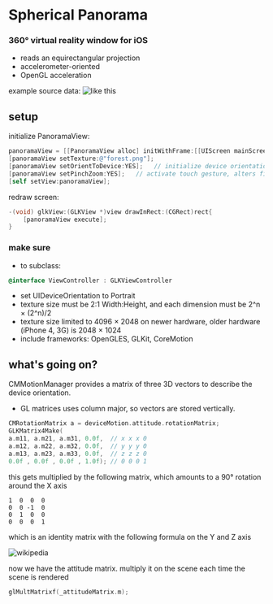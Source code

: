 # Spherical Panorama
### 360° virtual reality window for iOS
* reads an equirectangular projection
* accelerometer-oriented
* OpenGL acceleration

example source data:
![like this](https://raw.github.com/robbykraft/SphericalPanorama/master/360%20Panorama/park_2048.png)

## setup

initialize PanoramaView:

```objective-c
panoramaView = [[PanoramaView alloc] initWithFrame:[[UIScreen mainScreen] bounds]];
[panoramaView setTexture:@"forest.png"];
[panoramaView setOrientToDevice:YES];   // initialize device orientation sensors
[panoramaView setPinchZoom:YES];   // activate touch gesture, alters field of view
[self setView:panoramaView];
```

redraw screen:

```objective-c
-(void) glkView:(GLKView *)view drawInRect:(CGRect)rect{
    [panoramaView execute];
}
```

### make sure
* to subclass:

```objective-c
@interface ViewController : GLKViewController
```

* set UIDeviceOrientation to Portrait
* texture size must be 2:1 Width:Height, and each dimension must be 2^n × (2^n)/2
* texture size limited to 4096 × 2048 on newer hardware, older hardware (iPhone 4, 3G) is 2048 × 1024
* include frameworks: OpenGLES, GLKit, CoreMotion

## what's going on?

CMMotionManager provides a matrix of three 3D vectors to describe the device orientation.
* GL matrices uses column major, so vectors are stored vertically.

```objective-c
CMRotationMatrix a = deviceMotion.attitude.rotationMatrix;
GLKMatrix4Make(
a.m11, a.m21, a.m31, 0.0f,  // x x x 0
a.m12, a.m22, a.m32, 0.0f,  // y y y 0
a.m13, a.m23, a.m33, 0.0f,  // z z z 0
0.0f , 0.0f , 0.0f , 1.0f); // 0 0 0 1
```

this gets multiplied by the following matrix, which amounts to a 90° rotation around the X axis

```
1  0  0  0
0  0 -1  0
0  1  0  0
0  0  0  1
```

which is an identity matrix with the following formula on the Y and Z axis

![wikipedia](http://upload.wikimedia.org/math/d/f/a/dfa9eccf5f8f2de1ac8ee1134ba88a86.png)

now we have the attitude matrix. multiply it on the scene each time the scene is rendered

```c++
glMultMatrixf(_attitudeMatrix.m);
```
